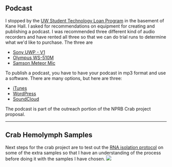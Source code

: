 ## Podcast

I stopped by the [UW Student Technology Loan Program](https://stlp.uw.edu/#/equipment) in the basement of Kane Hall. I asked for recommendations on equipment for creating and publishing a podcast. I was recommended three different kind of audio recorders and have rented all three so that we can do trial runs to determine what we'd like to purchase. The three are 
- [Sony UWP - V1](https://www.cte.uw.edu/w/images/6/69/Sony_WMS_Manual.pdf)
- [Olympus WS-510M](http://www.olympusamerica.com/files/oima_cckb/ws-520M_ws-510M_ws-500M_ws-400S_Detailed_Instructions_en.pdf)
- [Samson Meteor Mic](http://www.samsontech.com/site_media/legacy_docs/Meteor%20Mic_OM_v1.pdf)

To publish a podcast, you have to have your podcast in mp3 format and use a software. There are many options, but here are three:
- [iTunes](https://create.blubrry.com/manual/podcast-promotion/submit-podcast-to-itunes/)
- [WordPress](http://www.wpbeginner.com/wp-tutorials/step-by-step-guide-how-to-start-a-podcast-with-wordpress/)
- [SoundCloud](https://on.soundcloud.com/creator-guide/podcasting)

The podcast is part of the outreach portion of the NPRB Crab project proposal. 

------

## Crab Hemolymph Samples

Next steps for the crab project are to test out the [RNA isolation protocol](https://github.com/RobertsLab/resources/blob/master/protocols/rna_isolation_rnazol_rt.md) on some of the extra samples so that I have an understanding of the process before doing it with the samples I have chosen. 
![](http://owl.fish.washington.edu/scaphapoda/grace/Crab-samples-for-RNA-extraction.png)
